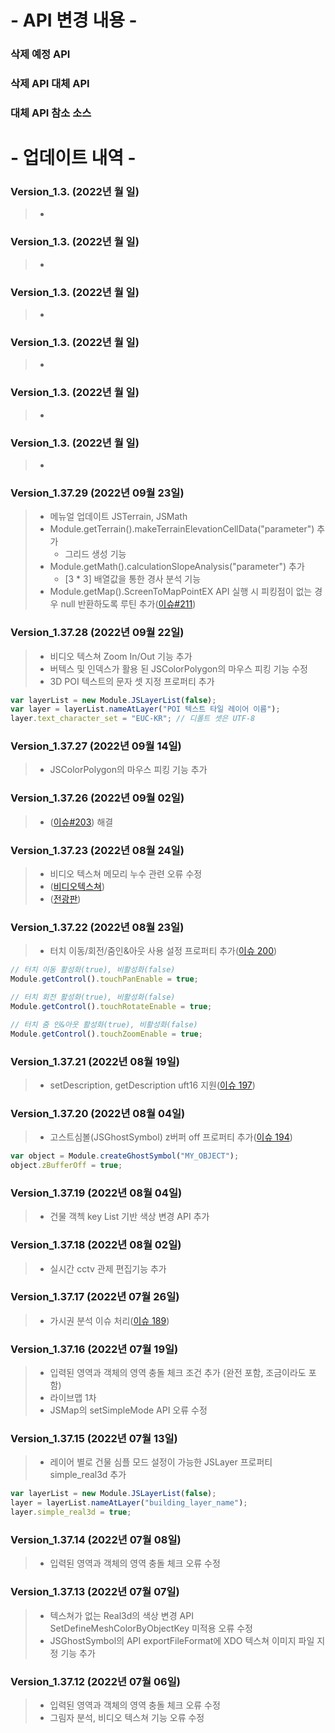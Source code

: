 # - API 변경 내용 -

### 삭제 예정 API

### 삭제 API 대체 API

### 대체 API 참소 소스

# - 업데이트 내역 -

### Version_1.3. (2022년 월 일)

> -

### Version_1.3. (2022년 월 일)

> -

### Version_1.3. (2022년 월 일)

> -

### Version_1.3. (2022년 월 일)

> -

### Version_1.3. (2022년 월 일)

> -

### Version_1.3. (2022년 월 일)

> -

### Version_1.37.29 (2022년 09월 23일)

> -   메뉴얼 업데이트 JSTerrain, JSMath
> -   Module.getTerrain().makeTerrainElevationCellData("parameter") 추가
>     -   그리드 생성 기능
> -   Module.getMath().calculationSlopeAnalysis("parameter") 추가
>     -   [3 * 3] 배열값을 통한 경사 분석 기능
> -   Module.getMap().ScreenToMapPointEX API 실행 시 피킹점이 없는 경우 null 반환하도록 루틴 추가([이슈#211](https://github.com/EgisCorp/XDWorld/issues/211))

### Version_1.37.28 (2022년 09월 22일)

> -   비디오 텍스쳐 Zoom In/Out 기능 추가
> -   버텍스 및 인덱스가 활용 된 JSColorPolygon의 마우스 피킹 기능 수정
> -   3D POI 텍스트의 문자 셋 지정 프로퍼티 추가

```javascript
var layerList = new Module.JSLayerList(false);
var layer = layerList.nameAtLayer("POI 텍스트 타일 레이어 이름");
layer.text_character_set = "EUC-KR"; // 디폴트 셋은 UTF-8
```

### Version_1.37.27 (2022년 09월 14일)

> -   JSColorPolygon의 마우스 피킹 기능 추가

### Version_1.37.26 (2022년 09월 02일)

> -   ([이슈#203](https://github.com/EgisCorp/XDWorld/issues/203)) 해결

### Version_1.37.23 (2022년 08월 24일)

> -   비디오 텍스쳐 메모리 누수 관련 오류 수정
> -   ([비디오텍스쳐](http://sandbox.dtwincloud.com/code/main.do?id=object_video_texture))
> -   ([전광판](http://sandbox.dtwincloud.com/code/main.do?id=object_ledboard))

### Version_1.37.22 (2022년 08월 23일)

> -   터치 이동/회전/줌인&아웃 사용 설정 프로퍼티 추가([이슈 200](https://github.com/EgisCorp/XDWorld/issues/200))

```javascript
// 터치 이동 활성화(true), 비활성화(false)
Module.getControl().touchPanEnable = true;

// 터치 회전 활성화(true), 비활성화(false)
Module.getControl().touchRotateEnable = true;

// 터치 줌 인&아웃 활성화(true), 비활성화(false)
Module.getControl().touchZoomEnable = true;
```

### Version_1.37.21 (2022년 08월 19일)

> -   setDescription, getDescription uft16 지원([이슈 197](https://github.com/EgisCorp/XDWorld/issues/197))

### Version_1.37.20 (2022년 08월 04일)

> -   고스트심볼(JSGhostSymbol) z버퍼 off 프로퍼티 추가([이슈 194](https://github.com/EgisCorp/XDWorld/issues/194))

```javascript
var object = Module.createGhostSymbol("MY_OBJECT");
object.zBufferOff = true;
```

### Version_1.37.19 (2022년 08월 04일)

> -   건물 객첵 key List 기반 색상 변경 API 추가

### Version_1.37.18 (2022년 08월 02일)

> -   실시간 cctv 관제 편집기능 추가

### Version_1.37.17 (2022년 07월 26일)

> -   가시권 분석 이슈 처리([이슈 189](https://github.com/EgisCorp/XDWorld/issues/189))

### Version_1.37.16 (2022년 07월 19일)

> -   입력된 영역과 객체의 영역 충돌 체크 조건 추가 (완전 포함, 조금이라도 포함)
> -   라이브맵 1차
> -   JSMap의 setSimpleMode API 오류 수정

### Version_1.37.15 (2022년 07월 13일)

> -   레이어 별로 건물 심플 모드 설정이 가능한 JSLayer 프로퍼티 simple_real3d 추가

```javascript
var layerList = new Module.JSLayerList(false);
layer = layerList.nameAtLayer("building_layer_name");
layer.simple_real3d = true;
```

### Version_1.37.14 (2022년 07월 08일)

> -   입력된 영역과 객체의 영역 충돌 체크 오류 수정

### Version_1.37.13 (2022년 07월 07일)

> -   텍스쳐가 없는 Real3d의 색상 변경 API SetDefineMeshColorByObjectKey 미적용 오류 수정
> -   JSGhostSymbol의 API exportFileFormat에 XDO 텍스쳐 이미지 파일 지정 기능 추가

### Version_1.37.12 (2022년 07월 06일)

> -   입력된 영역과 객체의 영역 충돌 체크 오류 수정
> -   그림자 분석, 비디오 텍스쳐 기능 오류 수정
